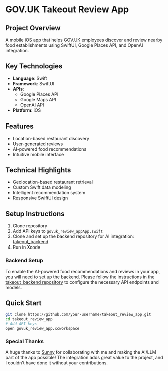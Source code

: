 # GOV.UK Takeout Review App

## Project Overview
A mobile iOS app that helps GOV.UK employees discover and review nearby food establishments using SwiftUI, Google Places API, and OpenAI integration.

## Key Technologies
- **Language**: Swift
- **Framework**: SwiftUI
- **APIs**: 
  - Google Places API
  - Google Maps API
  - OpenAI API
- **Platform**: iOS

## Features
- Location-based restaurant discovery
- User-generated reviews
- AI-powered food recommendations
- Intuitive mobile interface

## Technical Highlights
- Geolocation-based restaurant retrieval
- Custom Swift data modeling
- Intelligent recommendation system
- Responsive SwiftUI design

## Setup Instructions
1. Clone repository
2. Add API keys to `govuk_review_appApp.swift`
3. Clone and set up the backend repository for AI integration: [takeout_backend](https://github.com/Sunny-xyz/takeout_backend)
4. Run in Xcode

### Backend Setup
To enable the AI-powered food recommendations and reviews in your app, you will need to set up the backend. Please follow the instructions in the [takeout_backend repository](https://github.com/Sunny-xyz/takeout_backend) to configure the necessary API endpoints and models.

## Quick Start
```bash
git clone https://github.com/your-username/takeout_review_app.git
cd takeout_review_app
# Add API keys
open govuk_review_app.xcworkspace
```

### Special Thanks
A huge thanks to [Sunny](https://github.com/Sunny-xyz) for collaborating with me and making the AI/LLM part of the app possible! The integration adds great value to the project, and I couldn’t have done it without your contributions.
